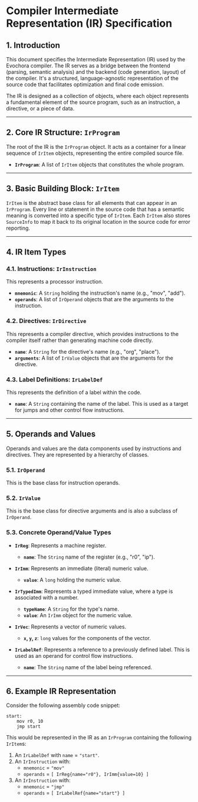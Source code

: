 # Compiler Intermediate Representation (IR) Specification

## 1. Introduction

This document specifies the Intermediate Representation (IR) used by the Evochora compiler. The IR serves as a bridge between the frontend (parsing, semantic analysis) and the backend (code generation, layout) of the compiler. It's a structured, language-agnostic representation of the source code that facilitates optimization and final code emission.

The IR is designed as a collection of objects, where each object represents a fundamental element of the source program, such as an instruction, a directive, or a piece of data.

---

## 2. Core IR Structure: `IrProgram`

The root of the IR is the `IrProgram` object. It acts as a container for a linear sequence of `IrItem` objects, representing the entire compiled source file.

- **`IrProgram`**: A list of `IrItem` objects that constitutes the whole program.

---

## 3. Basic Building Block: `IrItem`

`IrItem` is the abstract base class for all elements that can appear in an `IrProgram`. Every line or statement in the source code that has a semantic meaning is converted into a specific type of `IrItem`. Each `IrItem` also stores `SourceInfo` to map it back to its original location in the source code for error reporting.

---

## 4. IR Item Types

### 4.1. Instructions: `IrInstruction`

This represents a processor instruction.

- **`mnemonic`**: A `String` holding the instruction's name (e.g., "mov", "add").
- **`operands`**: A list of `IrOperand` objects that are the arguments to the instruction.

### 4.2. Directives: `IrDirective`

This represents a compiler directive, which provides instructions to the compiler itself rather than generating machine code directly.

- **`name`**: A `String` for the directive's name (e.g., "org", "place").
- **`arguments`**: A list of `IrValue` objects that are the arguments for the directive.

### 4.3. Label Definitions: `IrLabelDef`

This represents the definition of a label within the code.

- **`name`**: A `String` containing the name of the label. This is used as a target for jumps and other control flow instructions.

---

## 5. Operands and Values

Operands and values are the data components used by instructions and directives. They are represented by a hierarchy of classes.

### 5.1. `IrOperand`

This is the base class for instruction operands.

### 5.2. `IrValue`

This is the base class for directive arguments and is also a subclass of `IrOperand`.

### 5.3. Concrete Operand/Value Types

- **`IrReg`**: Represents a machine register.
    - **`name`**: The `String` name of the register (e.g., "r0", "ip").

- **`IrImm`**: Represents an immediate (literal) numeric value.
    - **`value`**: A `long` holding the numeric value.

- **`IrTypedImm`**: Represents a typed immediate value, where a type is associated with a number.
    - **`typeName`**: A `String` for the type's name.
    - **`value`**: An `IrImm` object for the numeric value.

- **`IrVec`**: Represents a vector of numeric values.
    - **`x`, `y`, `z`**: `long` values for the components of the vector.

- **`IrLabelRef`**: Represents a reference to a previously defined label. This is used as an operand for control flow instructions.
    - **`name`**: The `String` name of the label being referenced.

---

## 6. Example IR Representation

Consider the following assembly code snippet:

```assembly
start:
    mov r0, 10
    jmp start
```

This would be represented in the IR as an `IrProgram` containing the following `IrItem`s:

1.  An `IrLabelDef` with `name` = `"start"`.
2.  An `IrInstruction` with:
    - `mnemonic` = `"mov"`
    - `operands` = `[ IrReg{name="r0"}, IrImm{value=10} ]`
3.  An `IrInstruction` with:
    - `mnemonic` = `"jmp"`
    - `operands` = `[ IrLabelRef{name="start"} ]`
